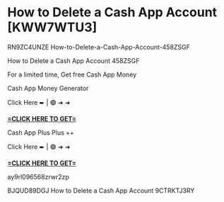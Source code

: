 # How to Delete a Cash App Account [KWW7WTU3]

RN9ZC4UNZE How-to-Delete-a-Cash-App-Account-458ZSGF

How to Delete a Cash App Account 458ZSGF

For a limited time, Get free Cash App Money

Cash App Money Generator

Click Here ➨ | 🟢 ➜ ➜ 

**[=CLICK HERE TO GET=](https://www.google.com/url?q=https%3A%2F%2Fappbitly.com%2FIVqWW)**

Cash App Plus Plus ++

Click Here ➨ | 🟢 ➜ ➜ 

**[=CLICK HERE TO GET=](https://www.google.com/url?q=https%3A%2F%2Fappbitly.com%2FaeCym)**

ay9rl096568zrwr2zp

 BJQUD89DGJ How to Delete a Cash App Account 9CTRKTJ3RY


